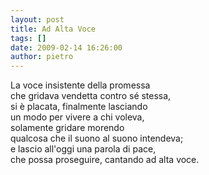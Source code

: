 ```yaml
---
layout: post
title: Ad Alta Voce
tags: []
date: 2009-02-14 16:26:00
author: pietro
---
```

La voce insistente della promessa<br/>che gridava vendetta contro sé stessa,<br/>si è placata, finalmente lasciando<br/>un modo per vivere a chi voleva,<br/>solamente gridare morendo<br/>qualcosa che il suono al suono intendeva;<br/>e lascio all'oggi una parola di pace,<br/>che possa proseguire, cantando ad alta voce.
